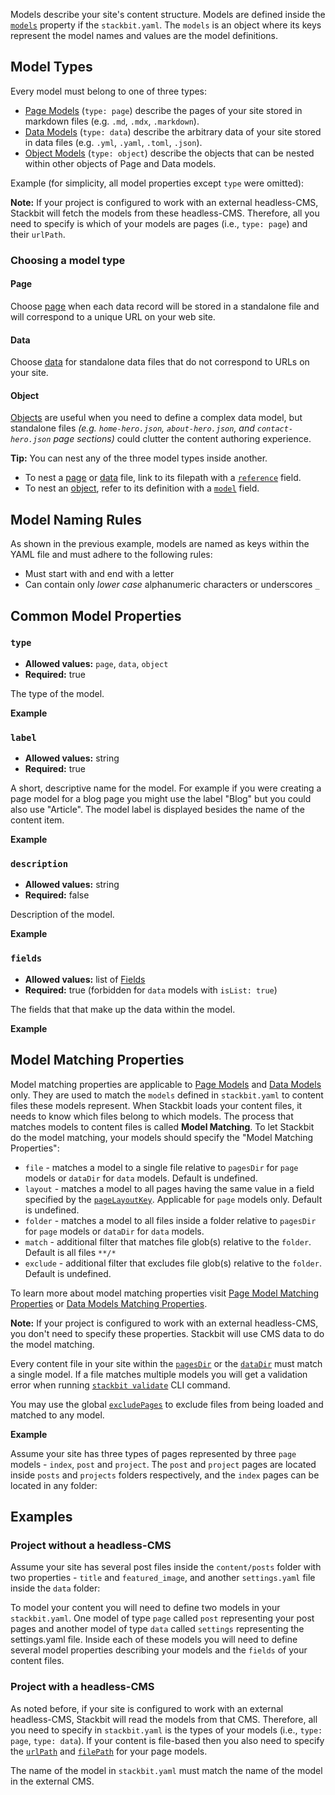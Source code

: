 Models describe your site's content structure. Models are defined inside the [`models`](https://www.stackbit.com/docs/reference/stackbit-yaml/properties/#models) property if the `stackbit.yaml`. The `models` is an object where its keys represent the model names and values are the model definitions.

## [](https://www.stackbit.com/docs/reference/stackbit-yaml/models/#model_types)Model Types

Every model must belong to one of three types:

-   [Page Models](https://www.stackbit.com/docs/reference/stackbit-yaml/page-models/) (`type: page`) describe the pages of your site stored in markdown files (e.g. `.md`, `.mdx`, `.markdown`).
-   [Data Models](https://www.stackbit.com/docs/reference/stackbit-yaml/data-models/) (`type: data`) describe the arbitrary data of your site stored in data files (e.g. `.yml`, `.yaml`, `.toml`, `.json`).
-   [Object Models](https://www.stackbit.com/docs/reference/stackbit-yaml/object-models/) (`type: object`) describe the objects that can be nested within other objects of Page and Data models.

Example (for simplicity, all model properties except `type` were omitted):

**Note:** If your project is configured to work with an external headless-CMS, Stackbit will fetch the models from these headless-CMS. Therefore, all you need to specify is which of your models are pages (i.e., `type: page`) and their `urlPath`.

### [](https://www.stackbit.com/docs/reference/stackbit-yaml/models/#choosing_a_model_type)Choosing a model type

#### Page

Choose [page](https://www.stackbit.com/docs/reference/stackbit-yaml/page-models/) when each data record will be stored in a standalone file and will correspond to a unique URL on your web site.

#### Data

Choose [data](https://www.stackbit.com/docs/reference/stackbit-yaml/data-models/) for standalone data files that do not correspond to URLs on your site.

#### Object

[Objects](https://www.stackbit.com/docs/reference/stackbit-yaml/object-models/) are useful when you need to define a complex data model, but standalone files _(e.g. `home-hero.json`, `about-hero.json`, and `contact-hero.json` page sections)_ could clutter the content authoring experience.

**Tip:** You can nest any of the three model types inside another.

-   To nest a [page](https://www.stackbit.com/docs/reference/stackbit-yaml/page-models/) or [data](https://www.stackbit.com/docs/reference/stackbit-yaml/data-models/) file, link to its filepath with a [`reference`](https://www.stackbit.com/docs/reference/stackbit-yaml/fields/#reference_field) field.
-   To nest an [object](https://www.stackbit.com/docs/reference/stackbit-yaml/object-models/), refer to its definition with a [`model`](https://www.stackbit.com/docs/reference/stackbit-yaml/fields/#model_field) field.

## [](https://www.stackbit.com/docs/reference/stackbit-yaml/models/#model_naming_rules)Model Naming Rules

As shown in the previous example, models are named as keys within the YAML file and must adhere to the following rules:

-   Must start with and end with a letter
-   Can contain only _lower case_ alphanumeric characters or underscores `_`

## [](https://www.stackbit.com/docs/reference/stackbit-yaml/models/#common_model_properties)Common Model Properties

### [](https://www.stackbit.com/docs/reference/stackbit-yaml/models/#type)`type`

-   **Allowed values:** `page`, `data`, `object`
-   **Required:** true

The type of the model.

**Example**

### [](https://www.stackbit.com/docs/reference/stackbit-yaml/models/#label)`label`

-   **Allowed values:** string
-   **Required:** true

A short, descriptive name for the model. For example if you were creating a page model for a blog page you might use the label "Blog" but you could also use "Article". The model label is displayed besides the name of the content item.

**Example**

### [](https://www.stackbit.com/docs/reference/stackbit-yaml/models/#description)`description`

-   **Allowed values:** string
-   **Required:** false

Description of the model.

**Example**

### [](https://www.stackbit.com/docs/reference/stackbit-yaml/models/#fields)`fields`

-   **Allowed values:** list of [Fields](https://www.stackbit.com/docs/reference/stackbit-yaml/fields/)
-   **Required:** true (forbidden for `data` models with `isList: true`)

The fields that that make up the data within the model.

**Example**

## [](https://www.stackbit.com/docs/reference/stackbit-yaml/models/#model_matching_properties)Model Matching Properties

Model matching properties are applicable to [Page Models](https://www.stackbit.com/docs/reference/stackbit-yaml/page-models/) and [Data Models](https://www.stackbit.com/docs/reference/stackbit-yaml/data-models/) only. They are used to match the `models` defined in `stackbit.yaml` to content files these models represent. When Stackbit loads your content files, it needs to know which files belong to which models. The process that matches models to content files is called **Model Matching**. To let Stackbit do the model matching, your models should specify the "Model Matching Properties":

-   `file` - matches a model to a single file relative to `pagesDir` for `page` models or `dataDir` for `data` models. Default is undefined.
-   `layout` - matches a model to all pages having the same value in a field specified by the [`pageLayoutKey`](https://www.stackbit.com/docs/reference/stackbit-yaml/properties/#pagelayoutkey). Applicable for `page` models only. Default is undefined.
-   `folder` - matches a model to all files inside a folder relative to `pagesDir` for `page` models or `dataDir` for `data` models.
-   `match` - additional filter that matches file glob(s) relative to the `folder`. Default is all files `**/*`
-   `exclude` - additional filter that excludes file glob(s) relative to the `folder`. Default is undefined.

To learn more about model matching properties visit [Page Model Matching Properties](https://www.stackbit.com/docs/reference/stackbit-yaml/page-models/#page_model_matching_properties) or [Data Models Matching Properties](https://www.stackbit.com/docs/reference/stackbit-yaml/data-models/#data_model_matching_properties).

**Note:** If your project is configured to work with an external headless-CMS, you don't need to specify these properties. Stackbit will use CMS data to do the model matching.

Every content file in your site within the [`pagesDir`](https://www.stackbit.com/docs/reference/stackbit-yaml/properties/#pagesdir) or the [`dataDir`](https://www.stackbit.com/docs/reference/stackbit-yaml/properties/#datadir) must match a single model. If a file matches multiple models you will get a validation error when running [`stackbit validate`](https://www.stackbit.com/docs/reference/stackbit-cli/#validate) CLI command.

You may use the global [`excludePages`](https://www.stackbit.com/docs/reference/stackbit-yaml/properties/#excludepages) to exclude files from being loaded and matched to any model.

**Example**

Assume your site has three types of pages represented by three `page` models - `index`, `post` and `project`. The `post` and `project` pages are located inside `posts` and `projects` folders respectively, and the `index` pages can be located in any folder:

## [](https://www.stackbit.com/docs/reference/stackbit-yaml/models/#examples)Examples

### [](https://www.stackbit.com/docs/reference/stackbit-yaml/models/#project_without_a_headless_cms)Project without a headless-CMS

Assume your site has several post files inside the `content/posts` folder with two properties - `title` and `featured_image`, and another `settings.yaml` file inside the `data` folder:

To model your content you will need to define two models in your `stackbit.yaml`. One model of type `page` called `post` representing your post pages and another model of type `data` called `settings` representing the settings.yaml file. Inside each of these models you will need to define several model properties describing your models and the `fields` of your content files.

### [](https://www.stackbit.com/docs/reference/stackbit-yaml/models/#project_with_a_headless_cms)Project with a headless-CMS

As noted before, if your site is configured to work with an external headless-CMS, Stackbit will read the models from that CMS. Therefore, all you need to specify in `stackbit.yaml` is the types of your models (i.e., `type: page`, `type: data`). If your content is file-based then you also need to specify the [`urlPath`](https://www.stackbit.com/docs/reference/stackbit-yaml/page-models/#urlpath) and [`filePath`](https://www.stackbit.com/docs/reference/stackbit-yaml/page-models/#filepath) for your page models.

The name of the model in `stackbit.yaml` must match the name of the model in the external CMS.